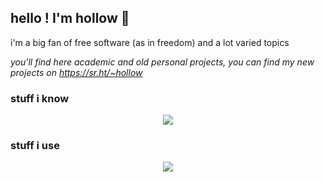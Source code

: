 ## hello ! I'm hollow 👋

i'm a big fan of free software (as in freedom) and a lot varied topics

*you'll find here academic and old personal projects, you can find my new projects on https://sr.ht/~hollow*

### stuff i know
<p align=center>
<a href="https://skillicons.dev">
<img src="https://skillicons.dev/icons?theme=light&i=ansible,arduino,aws,c,cpp,css,html,js,kotlin,powershell,py,regex,ts">
</a>
</p>

### stuff i use
<p align=center>
<a href="https://skillicons.dev">
<img src="https://skillicons.dev/icons?theme=light&i=activitypub,bash,blender,discord,docker,fediverse,git,godot,linux,neovim,stackoverflow,vscode">
</a>
</p>
